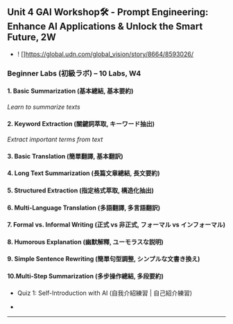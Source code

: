 ## Unit 4 GAI Workshop🛠️ - Prompt Engineering: Enhance AI Applications & Unlock the Smart Future, 2W

- ! []https://global.udn.com/global_vision/story/8664/8593026/

### Beginner Labs (初級ラボ) – 10 Labs, W4
#### 1. Basic Summarization (基本總結, 基本要約)
*Learn to summarize texts*

#### 2. Keyword Extraction (關鍵詞萃取, キーワード抽出)
*Extract important terms from text*

#### 3. Basic Translation (簡單翻譯, 基本翻訳)
#### 4. Long Text Summarization (長篇文章總結, 長文要約)
#### 5. Structured Extraction (指定格式萃取, 構造化抽出)
#### 6. Multi-Language Translation (多語翻譯, 多言語翻訳)
#### 7. Formal vs. Informal Writing (正式 vs 非正式, フォーマル vs インフォーマル)
#### 8. Humorous Explanation (幽默解釋, ユーモラスな説明)
#### 9. Simple Sentence Rewriting (簡單句型調整, シンプルな文書き換え)
#### 10.Multi-Step Summarization (多步操作總結, 多段要約)




- Quiz 1: Self-Introduction with AI (自我介紹練習 | 自己紹介練習)


- 
---
